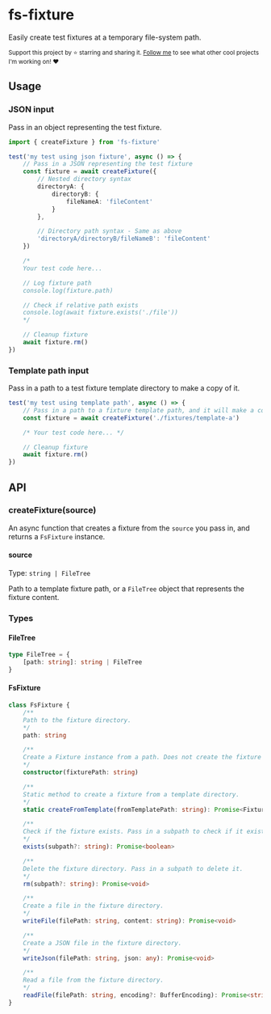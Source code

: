 # fs-fixture

Easily create test fixtures at a temporary file-system path.

<sub>Support this project by ⭐️ starring and sharing it. [Follow me](https://github.com/privatenumber) to see what other cool projects I'm working on! ❤️</sub>

## Usage

### JSON input

Pass in an object representing the test fixture.

```ts
import { createFixture } from 'fs-fixture'

test('my test using json fixture', async () => {
    // Pass in a JSON representing the test fixture
    const fixture = await createFixture({
        // Nested directory syntax
        directoryA: {
            directoryB: {
                fileNameA: 'fileContent'
            }
        },

        // Directory path syntax - Same as above
        'directoryA/directoryB/fileNameB': 'fileContent'
    })

    /*
    Your test code here...

    // Log fixture path
    console.log(fixture.path)

    // Check if relative path exists
    console.log(await fixture.exists('./file'))
    */

    // Cleanup fixture
    await fixture.rm()
})
```

### Template path input

Pass in a path to a test fixture template directory to make a copy of it.

```ts
test('my test using template path', async () => {
    // Pass in a path to a fixture template path, and it will make a copy of it
    const fixture = await createFixture('./fixtures/template-a')

    /* Your test code here... */

    // Cleanup fixture
    await fixture.rm()
})
```

## API

### createFixture(source)

An async function that creates a fixture from the `source` you pass in, and returns a `FsFixture` instance.

#### source
Type: `string | FileTree`

Path to a template fixture path, or a `FileTree` object that represents the fixture content.


### Types
#### FileTree

```ts
type FileTree = {
    [path: string]: string | FileTree
}
```

#### FsFixture

```ts
class FsFixture {
    /**
    Path to the fixture directory.
    */
    path: string

    /**
    Create a Fixture instance from a path. Does not create the fixture directory.
    */
    constructor(fixturePath: string)

    /**
    Static method to create a fixture from a template directory.
    */
    static createFromTemplate(fromTemplatePath: string): Promise<Fixture>

    /**
    Check if the fixture exists. Pass in a subpath to check if it exists.
    */
    exists(subpath?: string): Promise<boolean>

    /**
    Delete the fixture directory. Pass in a subpath to delete it.
    */
    rm(subpath?: string): Promise<void>

    /**
    Create a file in the fixture directory.
    */
    writeFile(filePath: string, content: string): Promise<void>

    /**
    Create a JSON file in the fixture directory.
    */
    writeJson(filePath: string, json: any): Promise<void>

    /**
    Read a file from the fixture directory.
    */
    readFile(filePath: string, encoding?: BufferEncoding): Promise<string | Buffer>
}
```
